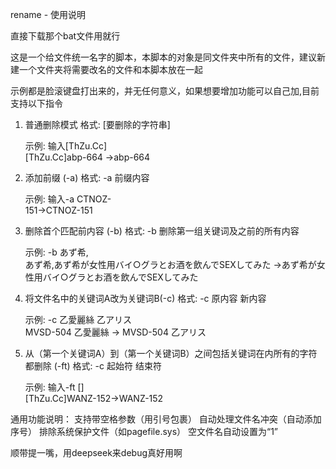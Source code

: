 rename - 使用说明

直接下载那个bat文件用就行

这是一个给文件统一名字的脚本，本脚本的对象是同文件夹中所有的文件，建议新建一个文件夹将需要改名的文件和本脚本放在一起

示例都是脸滚键盘打出来的，并无任何意义，如果想要增加功能可以自己加,目前支持以下指令

1. 普通删除模式
	格式: [要删除的字符串]

	示例: 输入[ThZu.Cc]  
	[ThZu.Cc]abp-664 →abp-664 
    
2. 添加前缀 (-a)
	格式: -a 前缀内容

	示例: 输入-a CTNOZ-  
	151→CTNOZ-151
    
3. 删除首个匹配前内容 (-b)
	格式: -b 删除第一组关键词及之前的所有内容 

	示例: -b あず希,  
	あず希,あず希が女性用バイ○グラとお酒を飲んでSEXしてみた →あず希が女性用バイ○グラとお酒を飲んでSEXしてみた
    
4. 将文件名中的关键词A改为关键词B(-c)
	格式: -c 原内容 新内容

	示例: -c 乙愛麗絲 乙アリス  
 	MVSD-504 乙愛麗絲 → MVSD-504 乙アリス 
    
5. 从（第一个关键词A）到（第一个关键词B）之间包括关键词在内所有的字符都删除 (-ft)
	格式: -c 起始符 结束符

	示例: 输入-ft []  
	[ThZu.Cc]WANZ-152→WANZ-152

通用功能说明：
	支持带空格参数（用引号包裹）
	自动处理文件名冲突（自动添加序号）
	排除系统保护文件（如pagefile.sys）
	空文件名自动设置为“1”

顺带提一嘴，用deepseek来debug真好用啊
